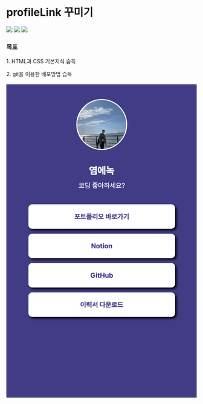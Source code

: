 # profileLink 꾸미기
<img src="https://img.shields.io/badge/HTML5-E34F26?style=flat&logo=HTML5&logoColor=white"/> <img src="https://img.shields.io/badge/CSS3-1572B6?style=flat&logo=CSS3&logoColor=white"/>  <img src="https://img.shields.io/badge/GitHub Pages-222222?style=flat&logo=GitHub Pages&logoColor=white"/> 

<h3>목표</h3>

<p>1. HTML과 CSS 기본지식 습득</p>
<p>2. git을 이용한 배포방법 습득</p>

![image](./images/readmeImg.png)
